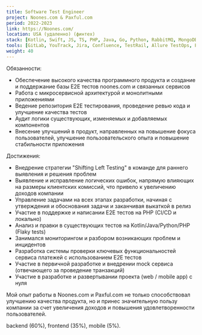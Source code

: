 ```yaml
---
title: Software Test Engineer
project: Noones.com & Paxful.com
period: 2022-2023
link: https://Noones.com/
location: USA (удаленно) (финтех)
stack: [Kotlin, Swift, JS, TS, PHP, Java, Go, Python, RabbitMQ, MongoDB, MySQL, PostgreSQL, Kubernetes (k8s)]
tools: [GitLab, YouTrack, Jira, Confluence, TestRail, Allure TestOps, Figma, Postman, Swagger, Insomnia, DevTools, Android Studio (Logcat), xCode (Simulator), Charles proxy, Fiddler, Wireshark, Kibana, Grafana, Sentry, DBeaver, Docker, demo-box, Kubernetes (k9s), Moon, PHP-unit, Shell, Okta]
weight: 40
---
```


Обязанности:

- Обеспечение высокого качества программного продукта и создание и поддержание базы E2E тестов noones.com и связанных сервисов
- Работа с микросервисной архитектурой и монолитными приложениями
- Ведение репозитория E2E тестирования, проведение ревью кода и улучшение качества тестов
- Аудит логики существующих, изменяемых и добавляемых компонентов
- Внесение улучшений в продукт, направленных на повышение фокуса пользователей, улучшение пользовательского опыта и повышение стабильности приложения

Достижения:

- Внедрение стратегии "Shifting Left Testing" в команде для раннего выявления и решения проблем
- Выявление и исправление логических ошибок, напрямую влияющих на размеры клиентских комиссий, что привело к увеличению доходов компании
- Управление задачами на всех этапах разработки, начиная с утверждения и обоснования задачи и заканчивая выкаткой в релиз
- Участие в поддержке и написании E2E тестов на PHP (CI/CD и локально)
- Анализ и правки в существующих тестов на Kotlin/Java/Python/PHP (Flaky tests)
- Занимался мониторингом и разбором возникающих проблем и инцидентов
- Разработка системы проверки ключевых функциональностей сервиса платежей с использованием E2E тестов
- Участие в первичной разработке и внедрении mock сервиса (отвечающего за проведение транзакций)
- Участие в разработке и развертывании проекта (web / mobile app) с нуля

Мой опыт работы в Noones.com и  Paxful.com не только способствовал улучшению качества продукта, но и принес значительную пользу компании за счет увеличения доходов и повышения удовлетворенности пользователей.

backend (60%), frontend (35%), mobile (5%).